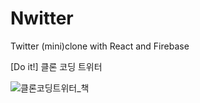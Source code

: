 # Nwitter

Twitter (mini)clone with React and Firebase

[Do it!] 클론 코딩 트위터

![클론코딩트위터_책](https://user-images.githubusercontent.com/51290739/138718660-43a282ad-b8df-4837-a34c-fd5cc4589dff.jpg)
